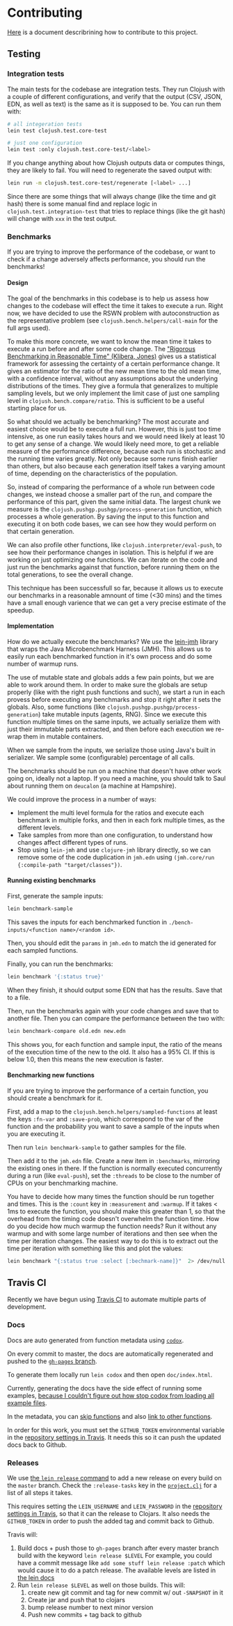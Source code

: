# Contributing

[Here](https://gist.github.com/thelmuth/1361411) is a document describrining how
to contribute to this project.

## Testing


### Integration tests

The main tests for the codebase are integration tests. They run Clojush
with a couple of different configurations, and verify that the output (CSV, JSON,
EDN, as well as text) is the same as it is supposed to be. You can run them
with:

```bash
# all integeration tests
lein test clojush.test.core-test

# just one configuration
lein test :only clojush.test.core-test/<label>
```

If you change
anything about how Clojush outputs data or computes things, they are likely to
fail. You will need to regenerate the saved output with:

```bash
lein run -m clojush.test.core-test/regenerate [<label> ...]
```

Since there are some things that will always change (like the time and git hash)
there is some manual find and replace logic in `clojush.test.integration-test`
that tries to replace things (like the git hash) will change with `xxx` in the test output.

### Benchmarks

If you are trying to improve the performance of the codebase, or want to check if a change adversely affects performance,
you should run the benchmarks!

#### Design

The goal of the benchmarks in this codebase is to help us assess how changes to the codebase will effect the time it
takes to execute a run. Right now, we have decided to use the RSWN problem with autoconstruction as the representative
problem (see `clojush.bench.helpers/call-main` for the full args used).

To make this more concrete, we want to know the mean time it takes to execute a run before and after some code change.
The ["Rigorous Benchmarking in Reasonable Time" (Klibera, Jones)](https://kar.kent.ac.uk/33611/7/paper.pdf) gives us
a statistical framework for assessing the certainty of a certain performance change. It gives an estimator for the
ratio of the new mean time to the old mean time, with a confidence interval, without any assumptions about the underlying
distributions of the times. They give a formula that generalizes to multiple sampling levels, but we only implement
the limit case of just one sampling level in `clojush.bench.compare/ratio`. This is sufficient to be a useful starting
place for us.

So what should we actually be benchmarking? The most accurate and easiest choice would be to execute a full run.
However, this is just too time intensive, as one run easily takes hours and we would need likely at least 10 to 
get any sense of a change. We would likely need more, to get a reliable measure of the performance difference, because
each run is stochastic and the running time varies greatly. Not only because some runs finish earlier than others,
but also because each generation itself takes a varying amount of time, depending on the characteristics of the population.

So, instead of comparing the performance of a whole run between code changes, we instead choose a smaller part of the
run, and compare the performance of this part, given the same initial data. The largest chunk we measure is the 
`clojush.pushgp.pushgp/process-generation` function, which processes a whole generation. By saving the input
to this function and executing it on both code bases, we can see how they would perform on that certain generation.

We can also profile other functions, like `clojush.interpreter/eval-push`, to see how their performance changes
in isolation. This is helpful if we are working on just optimizing one functions. We can iterate on the code
and just run the benchmarks against that function, before running them on the total generations, to see the overall change.

This technique has been successfull so far, because it allows us to execute our benchmarks in a reasonable amnount of
time (<30 mins) and the times have a small enough varience that we can get a very precise estimate of the speedup.


#### Implementation

How do we actually execute the benchmarks? We use the [lein-jmh](https://github.com/jgpc42/lein-jmh) library
that wraps the Java Microbenchmark Harness (JMH). This allows us to easily run each benchmarked function in it's own
process and do some number of warmup runs.

The use of mutable state and globals adds a few pain points, but we are able to work around them. In order to make
sure the globals are setup properly (like with the right push functions and such), we start
a run in each provess before executing any benchmarks and stop it right after it sets the globals. Also, some functions
(like `clojush.pushgp.pushgp/process-generation`) take mutable inputs (agents, RNG). Since we execute this function
multiple times on the same inputs, we actually serialize them with just their immutable parts extracted, and then
before each execution we re-wrap them in mutable containers.

When we sample from the inputs, we serialize those using Java's built in serializer. We sample some (configurable)
percentage of all calls.

The benchmarks should be run on a machine that doesn't have other work going on, ideally not a laptop.
If you need a machine, you should talk to Saul about running them on `deucalon` (a machine at Hampshire).


We could improve the process in a number of ways:

* Implement the multi level formula for the ratios and execute each benchmark in multiple forks, and then in each
  fork multiple times, as the different levels.
* Take samples from more than one configuration, to understand how changes affect different types of runs.
* Stop using `lein-jmh` and use `clojure-jmh` library directly, so we can remove some of the code duplication
  in `jmh.edn` using `(jmh.core/run {:compile-path "target/classes"})`.

#### Running existing benchmarks

First, generate the sample inputs:

```bash
lein benchmark-sample
```

This saves the inputs for each benchmarked function in `./bench-inputs/<function name>/<random id>`.

Then, you should edit the `params` in `jmh.edn` to match the id generated for each sampled functions.

Finally, you can run the benchmarks:

```bash
lein benchmark '{:status true}'
```

When they finish, it should output some EDN that has the results. Save that to a file.

Then, run the benchmarks again with your code changes and save that to another file. Then you can 
compare the performance between the two with:

```bash
lein benchmark-compare old.edn new.edn
```

This shows you, for each function and sample input, the ratio of the means of the execution time
of the new to the old. It also has a 95% CI. If this is below 1.0, then this means the new
execution is faster.

#### Benchmarking new functions

If you are trying to improve the performance of a certain function, you should create a benchmark for it.

First, add a map to the `clojush.bench.helpers/sampled-functions` at least the keys `:fn-var` and `:save-prob`, 
which correspond to the var of the function and the probability you want to save a sample of the inputs when you are
executing it.

Then run `lein benchmark-sample` to gather samples for the file.

Then add it to the `jmh.edn` file. Create a new item in `:benchmarks`, mirroring the existing ones in there.
If the function is normally executed concurrently during a run (like `eval-push`), set the `:threads` to be close
to the number of CPUs on your benchmarking machine.

You have to decide how many times the function should be run together and times. This is the `:count` key in `:measurement`
and `:warmup`. If it takes < 1ms to execute the function, you should make this greater than 1, so that the overhead from
the timing code doesn't overwhelm the function time. How do you decide how much warmup the function needs?
Run it without any warmup and with some large number of iterations and then see when the time per iteration changes. The
easiest way to do this is to extract out the time per iteration with something like this and plot the values:

```bash
lein benchmark "{:status true :select [:bechmark-name]}"  2> /dev/null | sed -ln 's/Iteration.*: \(.*\) ms\/op/\1/p'
```


## Travis CI

Recently we have begun using [Travis CI](travis-ci.org) to automate multiple
parts of development.

### Docs

Docs are auto generated from function metadata using
[`codox`](https://github.com/weavejester/codox).

On every commit to master, the docs are automatically regenerated and pushed
to the [`gh-pages` branch](http://lspector.github.io/Clojush/).

To generate them locally run `lein codox` and then open `doc/index.html`.

Currently, generating the docs have the side effect of running some examples,
[because I couldn't figure out how stop codox from loading all example files](https://github.com/weavejester/codox/issues/100).

In the metadata, you can [skip functions](https://github.com/weavejester/codox#metadata-options)
and also [link to other functions](https://github.com/weavejester/codox#docstring-formats).

In order for this work, you must set the `GITHUB_TOKEN` environmental variable
in the [repository settings in Travis](http://docs.travis-ci.com/user/environment-variables/#Defining-Variables-in-Repository-Settings).
It needs this so it can push the updated docs back to Github.

### Releases

We use [the `lein release` command](https://github.com/technomancy/leiningen/blob/master/doc/DEPLOY.md#releasing-simplified)
to add a new release on every build on the `master` branch. Check the
`:release-tasks` key in the [`project.clj`](./project.clj) for a list of
all steps it takes.

This requires setting the `LEIN_USERNAME` and `LEIN_PASSWORD` in
the [repository settings in Travis](http://docs.travis-ci.com/user/environment-variables/#Defining-Variables-in-Repository-Settings),
so that it can the release to Clojars. It also needs the `GITHUB_TOKEN`
in order to push the added tag and commit back to Github.

Travis will:

1. Build docs + push those to `gh-pages` branch after every master branch build with the keyword `lein release $LEVEL`
   For example, you could have a commit message like `add some stuff lein release :patch` which would cause it to do a patch release.
   The available levels are listed in [the lein docs](https://github.com/technomancy/leiningen/blob/stable/doc/DEPLOY.md#releasing-simplified)
2. Run `lein release $LEVEL` as well on those builds. This will:
    1. create new git commit and tag for new commit w/ out `-SNAPSHOT` in it
    2. Create jar and push that to clojars
    3. bump release number to next minor version
    4. Push new commits + tag back to github
